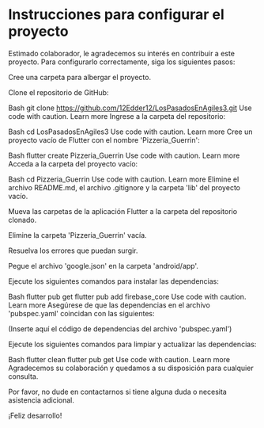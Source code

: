 
# Instrucciones para configurar el proyecto

Estimado colaborador, le agradecemos su interés en contribuir a este proyecto. Para configurarlo correctamente, siga los siguientes pasos:

Cree una carpeta para albergar el proyecto.

Clone el repositorio de GitHub:

Bash
git clone https://github.com/12Edder12/LosPasadosEnAgiles3.git
Use code with caution. Learn more
Ingrese a la carpeta del repositorio:

Bash
cd LosPasadosEnAgiles3
Use code with caution. Learn more
Cree un proyecto vacío de Flutter con el nombre 'Pizzeria_Guerrin':

Bash
flutter create Pizzeria_Guerrin
Use code with caution. Learn more
Acceda a la carpeta del proyecto vacío:

Bash
cd Pizzeria_Guerrin
Use code with caution. Learn more
Elimine el archivo README.md, el archivo .gitignore y la carpeta 'lib' del proyecto vacío.

Mueva las carpetas de la aplicación Flutter a la carpeta del repositorio clonado.

Elimine la carpeta 'Pizzeria_Guerrin' vacía.

Resuelva los errores que puedan surgir.

Pegue el archivo 'google.json' en la carpeta 'android/app'.

Ejecute los siguientes comandos para instalar las dependencias:

Bash
flutter pub get
flutter pub add firebase_core
Use code with caution. Learn more
Asegúrese de que las dependencias en el archivo 'pubspec.yaml' coincidan con las siguientes:

(Inserte aquí el código de dependencias del archivo 'pubspec.yaml')

Ejecute los siguientes comandos para limpiar y actualizar las dependencias:

Bash
flutter clean
flutter pub get
Use code with caution. Learn more
Agradecemos su colaboración y quedamos a su disposición para cualquier consulta.

Por favor, no dude en contactarnos si tiene alguna duda o necesita asistencia adicional.

¡Feliz desarrollo!
